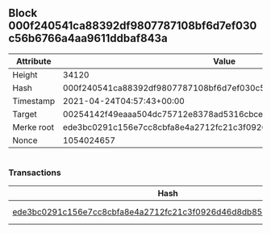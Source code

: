 ## Block 000f240541ca88392df9807787108bf6d7ef030c56b6766a4aa9611ddbaf843a

Attribute | Value
--- | ---
Height | 34120
Hash | 000f240541ca88392df9807787108bf6d7ef030c56b6766a4aa9611ddbaf843a
Timestamp | 2021-04-24T04:57:43+00:00
Target | 00254142f49eaaa504dc75712e8378ad5316cbcead634704b3734b6271167cc4
Merke root | ede3bc0291c156e7cc8cbfa8e4a2712fc21c3f0926d46d8db85deef4deb9f539
Nonce | 1054024657

```

```

### Transactions

Hash | Amount
--- | ---
[ede3bc0291c156e7cc8cbfa8e4a2712fc21c3f0926d46d8db85deef4deb9f539](ede3bc0291c156e7cc8cbfa8e4a2712fc21c3f0926d46d8db85deef4deb9f539.md) | 10.00000000 SKEPTI 
